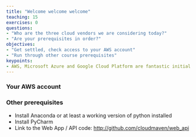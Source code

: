 ```yaml
---
title: "Welcome welcome welcome"
teaching: 15
exercises: 0
questions:
- "Who are the three cloud vendors we are considering today?"
- "Are your prerequisites in order?"
objectives:
- "Get settled, check access to your AWS account"
- "Run through other course prerequisites"
keypoints:
- AWS, Microsoft Azure and Google Cloud Platform are fantastic initial public cloud resources.
---
```


### Your AWS account

### Other prerequisites

- Install Anaconda or at least a working version of python installed 
- Install PyCharm 
- Link to the Web App / API code: http://github.com/cloudmaven/web_api
